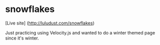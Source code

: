 # snowflakes

[Live site] (http://luludust.com/snowflakes)

Just practicing using Velocity.js and wanted to do a winter themed page since it's winter.
